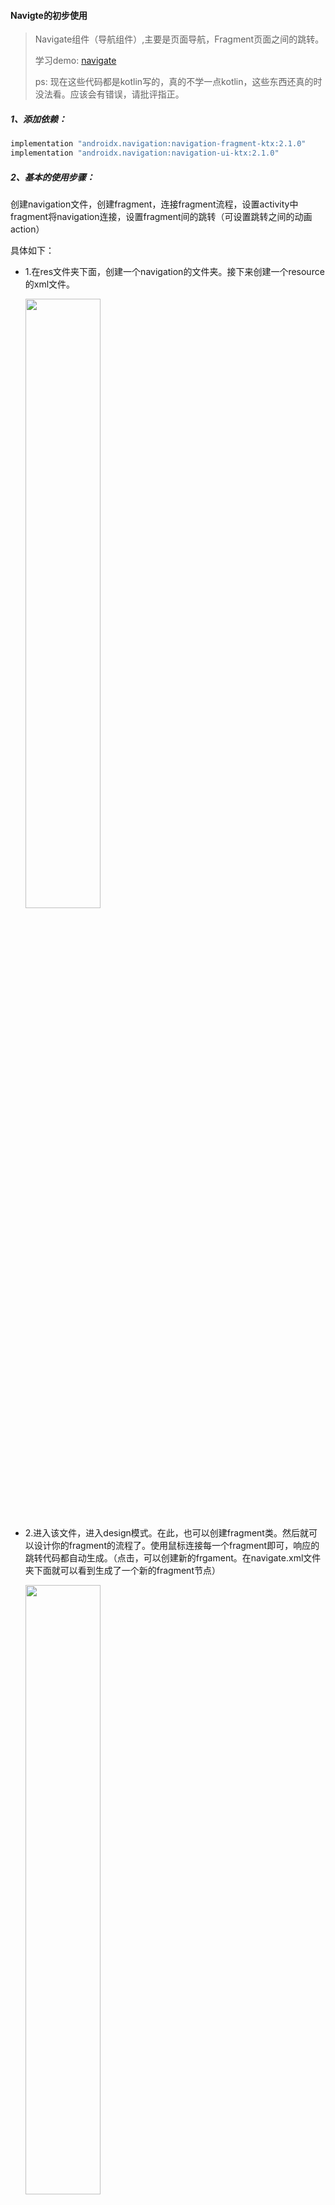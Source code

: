 #### Navigte的初步使用

> Navigate组件（导航组件）,主要是页面导航，Fragment页面之间的跳转。
>
> 学习demo: [navigate](https://github.com/googlecodelabs/android-navigation) 
>
> ps: 现在这些代码都是kotlin写的，真的不学一点kotlin，这些东西还真的时没法看。应该会有错误，请批评指正。

##### 1、添加依赖：

```groovy
implementation "androidx.navigation:navigation-fragment-ktx:2.1.0"
implementation "androidx.navigation:navigation-ui-ktx:2.1.0"
```

##### 2、基本的使用步骤：

创建navigation文件，创建fragment，连接fragment流程，设置activity中fragment将navigation连接，设置fragment间的跳转（可设置跳转之间的动画action）

具体如下：

- 1.在res文件夹下面，创建一个navigation的文件夹。接下来创建一个resource的xml文件。

  <img width=50% height=50% src="https://img2018.cnblogs.com/blog/1584305/201912/1584305-20191211110708745-699425340.png"/>

- 2.进入该文件，进入design模式。在此，也可以创建fragment类。然后就可以设计你的fragment的流程了。使用鼠标连接每一个fragment即可，响应的跳转代码都自动生成。（点击，可以创建新的frgament。在navigate.xml文件夹下面就可以看到生成了一个新的fragment节点）

  <img width=50% height=50% src="https://img2018.cnblogs.com/blog/1584305/201912/1584305-20191211110748696-897111046.png"/>

- 3.Activity的布局中fragment的设置，将其与上面xml文件联系起来，(name，defaultNavHost，navGraph属性)设置如下：

  ```xml
  <fragment
   android:id="@+id/my_nav_host_fragment"        
   android:name="androidx.navigation.fragment.NavHostFragment"
   android:layout_width="match_parent"
   android:layout_height="match_parent"
   app:defaultNavHost="true"
   app:navGraph="@navigation/mobile_navigation" />
  ```

- 4.在fragment类中,设置跳转：

  ```kotlin
  view.findViewById<Button(R.id.navigate_destination_button)?.setOnClickListener {
  	findNavController().navigate(R.id.flow_step_one_dest, null)
  }
  
  //or
  Navigation.createNavigateOnClickListener(R.id.flow_step_one_dest)
  ```

- 5.跳转转场动画，可用如下设置：

  ```xml
  <fragment
    	android:id="@+id/home_dest" 
      android:name="****"
      android:label="@string/home"
      tools:layout="@layout/home_fragment">
  
      <action
          android:id="@+id/next_action"
          app:destination="@+id/flow_step_one_dest"
          app:enterAnim="@anim/slide_in_right"
          app:exitAnim="@anim/slide_out_left"
          app:popEnterAnim="@anim/slide_in_left"
          app:popExitAnim="@anim/slide_out_right" />
  
  </fragment>**基本的使用情况就是这样了**
  ```

##### 3.

**基本的使用情况就是这样了**